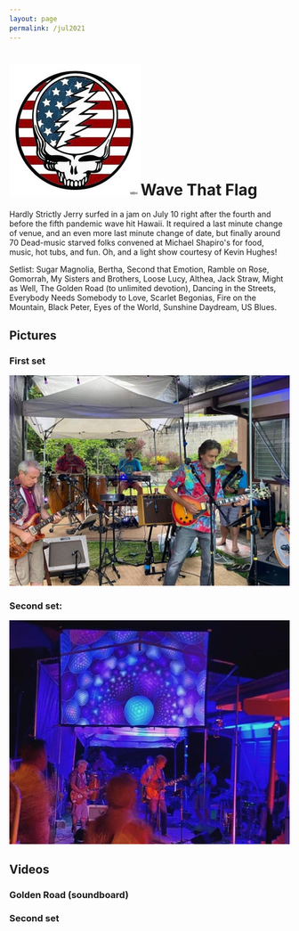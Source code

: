 ```yaml
---
layout: page
permalink: /jul2021
---
```


<h1><img class="ui avatar image" src="/images/july4.jpg">Wave That Flag</h1>

Hardly Strictly Jerry surfed in a jam on July 10 right after the fourth and before the fifth pandemic wave hit Hawaii. It required a last minute change of venue, and an even more last minute change of date, but finally around 70 Dead-music starved folks convened at Michael Shapiro's for food, music, hot tubs, and fun. Oh, and a light show courtesy of Kevin Hughes!

Setlist: Sugar Magnolia, Bertha, Second that Emotion, Ramble on Rose, Gomorrah, My Sisters and Brothers, Loose Lucy, Althea, Jack Straw, Might as Well, The Golden Road (to unlimited devotion), Dancing in the Streets, Everybody Needs Somebody to Love, Scarlet Begonias, Fire on the Mountain, Black Peter, Eyes of the World, Sunshine Daydream, US Blues.

## Pictures

### First set

<img class="ui centered fluid image" src="/images/hsj-jul-2021-2.jpeg">

### Second set:

<img class="ui centered fluid image" src="/images/hsj-jul-2021-1.jpeg">

## Videos

### Golden Road (soundboard)

<div class="ui embed" data-source="youtube" data-id="Asgv-EjC4-g"></div>

### Second set

<div class="ui embed" data-source="youtube" data-id="clokkC1EZq0"></div>




